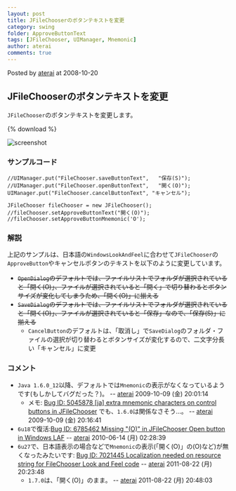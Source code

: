 ```yaml
---
layout: post
title: JFileChooserのボタンテキストを変更
category: swing
folder: ApproveButtonText
tags: [JFileChooser, UIManager, Mnemonic]
author: aterai
comments: true
---
```


Posted by [aterai](http://terai.xrea.jp/aterai.html) at 2008-10-20

## JFileChooserのボタンテキストを変更
`JFileChooser`のボタンテキストを変更します。

{% download %}

![screenshot](https://lh4.googleusercontent.com/_9Z4BYR88imo/TQTHw6_sLrI/AAAAAAAAARs/5fsN5G2p15U/s800/ApproveButtonText.png)

### サンプルコード
<pre class="prettyprint"><code>//UIManager.put("FileChooser.saveButtonText",   "保存(S)");
//UIManager.put("FileChooser.openButtonText",   "開く(O)");
UIManager.put("FileChooser.cancelButtonText", "キャンセル");

JFileChooser fileChooser = new JFileChooser();
//fileChooser.setApproveButtonText("開く(O)");
//fileChooser.setApproveButtonMnemonic('O');
</code></pre>

### 解説
上記のサンプルは、日本語の`WindowsLookAndFeel`に合わせて`JFileChooser`の`ApproveButton`やキャンセルボタンのテキストを以下のように変更しています。

- ~~`OpenDialog`のデフォルトでは、ファイルリストでフォルダが選択されていると「開く(O)」、ファイルが選択されていると「開く」で切り替わるとボタンサイズが変化してしまうため、「開く(O)」に揃える~~
- ~~`SaveDialog`のデフォルトでは、ファイルリストでフォルダが選択されていると「開く(O)」、ファイルが選択されていると「保存」なので、「保存(S)」に揃える~~
    - `CancelButton`のデフォルトは、「取消し」で`SaveDialog`のフォルダ・ファイルの選択が切り替わるとボタンサイズが変化するので、二文字分長い「キャンセル」に変更

<!-- dummy comment line for breaking list -->

### コメント
- `Java 1.6.0_12`以降、デフォルトでは`Mnemonic`の表示がなくなっているようです(もしかしてバグだった？)。 -- [aterai](http://terai.xrea.jp/aterai.html) 2009-10-09 (金) 20:01:14
    - メモ: [Bug ID: 5045878 &#91;ja&#93; extra mnemonic characters on control buttons in JFileChooser](http://bugs.sun.com/bugdatabase/view_bug.do?bug_id=5045878) でも、`1.6.0`は関係なさそう…。 -- [aterai](http://terai.xrea.jp/aterai.html) 2009-10-09 (金) 20:16:41
- `6u18`で復活:[Bug ID: 6785462 Missing "(O)" in JFileChooser Open button in Windows LAF](http://bugs.sun.com/bugdatabase/view_bug.do?bug_id=6785462) -- [aterai](http://terai.xrea.jp/aterai.html) 2010-06-14 (月) 02:28:39
- `6u27`で、日本語表示の場合などで`Mnemonic`の表示(「開く(O)」の(O)など)が無くなったみたいです: [Bug ID: 7021445 Localization needed on resource string for FileChooser Look and Feel code](http://bugs.sun.com/bugdatabase/view_bug.do?bug_id=7021445) -- [aterai](http://terai.xrea.jp/aterai.html) 2011-08-22 (月) 20:23:48
    - `1.7.0`は、「開く(O)」のまま。 -- [aterai](http://terai.xrea.jp/aterai.html) 2011-08-22 (月) 20:48:03

<!-- dummy comment line for breaking list -->

